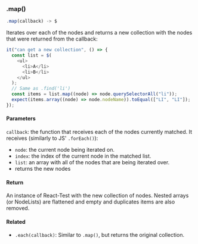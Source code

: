### .map()

```js
.map(callback) -> $
```

Iterates over each of the nodes and returns a new collection with the nodes that were returned from the callback:

```js
it("can get a new collection", () => {
  const list = $(
    <ul>
      <li>A</li>
      <li>B</li>
    </ul>
  );
  // Same as .find('li')
  const items = list.map((node) => node.querySelectorAll("li"));
  expect(items.array((node) => node.nodeName)).toEqual(["LI", "LI"]);
});
```

#### Parameters

`callback`: the function that receives each of the nodes currently matched. It receives (similarly to JS' `.forEach()`):

- `node`: the current node being iterated on.
- `index`: the index of the current node in the matched list.
- `list`: an array with all of the nodes that are being iterated over.
- returns the new nodes

#### Return

An instance of React-Test with the new collection of nodes. Nested arrays (or NodeLists) are flattened and empty and duplicates items are also removed.

#### Related

- `.each(callback)`: Similar to `.map()`, but returns the original collection.
